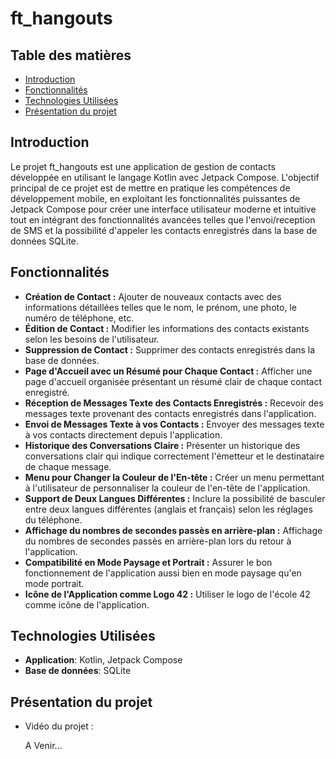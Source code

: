 # ft_hangouts


## Table des matières
- [Introduction](#introduction)
- [Fonctionnalités](#fonctionnalités)
- [Technologies Utilisées](#technologies)
- [Présentation du projet](#presentation)


<div id='introduction'/> 

## Introduction

Le projet ft_hangouts est une application de gestion de contacts développée en utilisant le langage Kotlin avec Jetpack Compose. L'objectif principal de ce projet est de mettre en pratique les compétences de développement mobile, en exploitant les fonctionnalités puissantes de Jetpack Compose pour créer une interface utilisateur moderne et intuitive tout en intégrant des fonctionnalités avancées telles que l'envoi/reception de SMS et la possibilité d'appeler les contacts enregistrés dans la base de données SQLite.


<div id='fonctionnalités'/> 

## Fonctionnalités

- **Création de Contact :** Ajouter de nouveaux contacts avec des informations détaillées telles que le nom, le prénom, une photo, le numéro de téléphone, etc.
- **Édition de Contact :** Modifier les informations des contacts existants selon les besoins de l'utilisateur.
- **Suppression de Contact :** Supprimer des contacts enregistrés dans la base de données.
- **Page d'Accueil avec un Résumé pour Chaque Contact :** Afficher une page d'accueil organisée présentant un résumé clair de chaque contact enregistré.
- **Réception de Messages Texte des Contacts Enregistrés :** Recevoir des messages texte provenant des contacts enregistrés dans l'application.
- **Envoi de Messages Texte à vos Contacts :** Envoyer des messages texte à vos contacts directement depuis l'application.
- **Historique des Conversations Claire :** Présenter un historique des conversations clair qui indique correctement l'émetteur et le destinataire de chaque message.
- **Menu pour Changer la Couleur de l'En-tête :** Créer un menu permettant à l'utilisateur de personnaliser la couleur de l'en-tête de l'application.
- **Support de Deux Langues Différentes :** Inclure la possibilité de basculer entre deux langues différentes (anglais et français) selon les réglages du téléphone.
- **Affichage du nombres de secondes passès en arrière-plan :** Affichage du nombres de secondes passès en arrière-plan lors du retour à l'application.
- **Compatibilité en Mode Paysage et Portrait :** Assurer le bon fonctionnement de l'application aussi bien en mode paysage qu'en mode portrait.
- **Icône de l'Application comme Logo 42 :** Utiliser le logo de l'école 42 comme icône de l'application.


<div id='technologies'/> 

## Technologies Utilisées

- **Application**: Kotlin, Jetpack Compose
- **Base de données**: SQLite


<div id='presentation'/> 

## Présentation du projet

- Vidéo du projet :

  A Venir...
